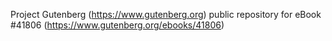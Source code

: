 Project Gutenberg (https://www.gutenberg.org) public repository for eBook #41806 (https://www.gutenberg.org/ebooks/41806)

